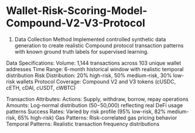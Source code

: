 # Wallet-Risk-Scoring-Model-Compound-V2-V3-Protocol

1. Data Collection Method
Implemented controlled synthetic data generation to create realistic Compound protocol transaction patterns with known ground truth labels for supervised learning.

Data Specifications:
Volume: 1,144 transactions across 103 unique wallet addresses
Time Range: 6-month historical window with realistic temporal distribution
Risk Distribution: 20% high-risk, 50% medium-risk, 30% low-risk wallets
Protocol Coverage: Compound V2 and V3 tokens (cUSDC, cETH, cDAI, cUSDT, cWBTC)

Transaction Attributes:
Actions: Supply, withdraw, borrow, repay operations
Amounts: Log-normal distribution ($50-$50,000) reflecting real DeFi usage patterns
Success Rates: Varied by risk profile (95% low-risk, 82% medium-risk, 65% high-risk)
Gas Patterns: Risk-correlated gas pricing behavior
Temporal Patterns: Realistic transaction frequency distributions



